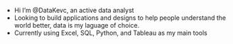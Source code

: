 - Hi I’m @DataKevc, an active data analyst
- Looking to build applications and designs to help people understand the world better, data is my laguage of choice. 
- Currently using Excel, SQL, Python, and Tableau as my main tools

<!---
DataKevc/DataKevc is a ✨ special ✨ repository because its `README.md` (this file) appears on your GitHub profile.
You can click the Preview link to take a look at your changes.
--->
